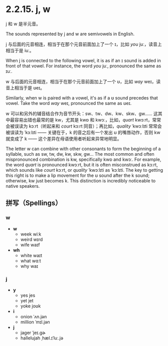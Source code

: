 # 2.2.15. <span class="pho">j</span>, <span class="pho">w</span>

<span class="pho">j</span> 和 <span class="pho">w</span> 是半元音。

The sounds represented by <span class="pho">j</span> and <span class="pho">w</span> are semivowels in English.

<span class="pho">j</span> 与后面的元音相连，相当于在那个元音前面加上了一个 <span class="pho">ɪ</span>，比如 *you* <span class="pho alt">juː</span><span class="speak-word-inline" data-audio-us-male="/audios/us/you-us-male.mp3" data-audio-us-female="/audios/us/you-us-female.mp3"></span>，读音上相当于是 <span class="pho alt">iuː</span>。

When <span class="pho">j</span> is connected to the following vowel, it is as if an <span class="pho">ɪ</span> sound is added in front of that vowel. For instance, the word *you* <span class="pho alt">juː</span><span class="speak-word-inline" data-audio-us-male="/audios/us/you-us-male.mp3" data-audio-us-female="/audios/us/you-us-female.mp3"></span>, pronounced the same as <span class="pho alt">ɪuː</span>.

<span class="pho">w</span> 与后面的元音相连，相当于在那个元音前面加上了一个 <span class="pho">ʊ</span>，比如 *way* <span class="pho">weɪ</span><span class="speak-word-inline" data-audio-us-male="/audios/us/way-us-male.mp3" data-audio-us-female="/audios/us/way-us-female.mp3"></span>，读音上相当于是 <span class="pho">ʊeɪ</span>。

Similarly, when <span class="pho">w</span> is paired with a vowel, it's as if a <span class="pho">ʊ</span> sound precedes that vowel. Take the word *way* <span class="pho alt">weɪ</span><span class="speak-word-inline" data-audio-us-male="/audios/us/way-us-male.mp3" data-audio-us-female="/audios/us/way-us-female.mp3"></span>, pronounced the same as <span class="pho alt">ʊeɪ</span>.

<span class="pho">w</span> 可以和另外的辅音结合作为音节开头：<span class="pho">sw</span>、<span class="pho">tw</span>、<span class="pho">dw</span>、<span class="pho">kw</span>、<span class="pho">skw</span>、<span class="pho">gw</span>…… 这其中最容易出错也最常的是 <span class="pho">kw</span>，尤其是 <span class="pho">kwɒ</span> 和 <span class="pho">kwɔː</span>，比如，*quart* <span class="pho alt">kwɔːrt</span><span class="speak-word-inline" data-audio-us-male="/audios/us/quart-us-male.mp3" data-audio-us-female="/audios/us/quart-us-female.mp3"></span>，常常会被误读为 <span class="pho alt">kɔːrt</span>（听起来和 *court* <span class="pho alt">kɔːrt</span><span class="speak-word-inline" data-audio-us-male="/audios/us/court-us-male.mp3" data-audio-us-female="/audios/us/court-us-female.mp3"></span> 同音）；再比如，*quality* <span class="pho alt">ˈkwɔːlɪti</span><span class="speak-word-inline" data-audio-us-male="/audios/us/quality-us-male.mp3" data-audio-us-female="/audios/us/quality-us-female.mp3"></span> 常常会被误读为 <span class="pho alt">ˈkɔːlɪti</span> —— 关键在于，<span class="pho">k</span> 的音之后有一个发出 <span class="pho">ʊ</span> 的嘴唇动作，否则 <span class="pho">kw</span> 就变成了 <span class="pho">k</span> —— 这个差异在母语使用者听起来异常地明显。

The letter <span class="pho">w</span> can combine with other consonants to form the beginning of a syllable, such as <span class="pho">sw</span>, <span class="pho">tw</span>, <span class="pho">dw</span>, <span class="pho">kw</span>, <span class="pho">skw</span>, <span class="pho">gw</span>… The most common and often mispronounced combination is <span class="pho">kw</span>, specifically <span class="pho">kwɒ</span> and <span class="pho">kwɔː</span>. For example, the word *quart* is pronounced <span class="pho alt">kwɔːrt</span><span class="speak-word-inline" data-audio-us-male="/audios/us/quart-us-male.mp3" data-audio-us-female="/audios/us/quart-us-female.mp3"></span>, but it is often misconstrued as <span class="pho alt">kɔːrt</span>, which sounds like *court* <span class="pho alt">kɔːrt</span><span class="speak-word-inline" data-audio-us-male="/audios/us/court-us-male.mp3" data-audio-us-female="/audios/us/court-us-female.mp3"></span>, or *quality* <span class="pho alt">ˈkwɔːlɪti</span><span class="speak-word-inline" data-audio-us-male="/audios/us/quality-us-male.mp3" data-audio-us-female="/audios/us/quality-us-female.mp3"></span> as <span class="pho alt">ˈkɔːlɪti</span>. The key to getting this right is to make a lip movement for the <span class="pho">ʊ</span> sound after the <span class="pho">k</span> sound; otherwise, <span class="pho">kw</span> just becomes <span class="pho">k</span>. This distinction is incredibly noticeable to native speakers.

## 拼写（Spellings）

### <span class="pho">w</span>

* **w**
  * week <span class="pho alt">wiːk</span> <span class="speak-word-inline" data-audio-us-male="/audios/us/week-us-male.mp3" data-audio-us-female="/audios/us/week-us-female.mp3"></span>
  * weird <span class="pho alt">wɪrd</span> <span class="speak-word-inline" data-audio-us-male="/audios/us/weird-us-male.mp3" data-audio-us-female="/audios/us/weird-us-female.mp3"></span>
  * wife <span class="pho alt">waɪf</span> <span class="speak-word-inline" data-audio-us-male="/audios/us/wife-us-male.mp3" data-audio-us-female="/audios/us/wife-us-female.mp3"></span>
* **wh**
  * white <span class="pho alt">waɪt</span> <span class="speak-word-inline" data-audio-us-male="/audios/us/white-us-male.mp3" data-audio-us-female="/audios/us/white-us-female.mp3"></span>
  * what <span class="pho alt">wɑːt</span> <span class="speak-word-inline" data-audio-us-male="/audios/us/what-us-male.mp3" data-audio-us-female="/audios/us/what-us-female.mp3"></span>
  * why <span class="pho alt">waɪ</span> <span class="speak-word-inline" data-audio-us-male="/audios/us/why-us-male.mp3" data-audio-us-female="/audios/us/why-us-female.mp3"></span>

### <span class="pho">j</span>

* **y**
  * yes <span class="pho alt">jes</span> <span class="speak-word-inline" data-audio-us-male="/audios/us/yes-us-male.mp3" data-audio-us-female="/audios/us/yes-us-female.mp3"></span>
  * yet <span class="pho alt">jet</span> <span class="speak-word-inline" data-audio-us-male="/audios/us/yet-us-male.mp3" data-audio-us-female="/audios/us/yet-us-female.mp3"></span>
  * yoke <span class="pho alt">joʊk</span> <span class="speak-word-inline" data-audio-us-male="/audios/us/yoke-us-male.mp3" data-audio-us-female="/audios/us/yoke-us-female.mp3"></span>
* **i**
  * onion <span class="pho alt">ˈʌn.jən</span> <span class="speak-word-inline" data-audio-us-male="/audios/us/onion-us-male.mp3" data-audio-us-female="/audios/us/onion-us-female.mp3"></span>
  * million <span class="pho alt">ˈmɪl.jən</span> <span class="speak-word-inline" data-audio-us-male="/audios/us/million-us-male.mp3" data-audio-us-female="/audios/us/million-us-female.mp3"></span>
* **j**
  * jager <span class="pho alt">ˈjeɪ.ɡɚ</span> <span class="speak-word-inline" data-audio-us-male="/audios/us/jager-us-male.mp3" data-audio-us-female="/audios/us/jager-us-female.mp3"></span>
  * hallelujah <span class="pho alt">ˌhæl.ɪˈluː.jə</span> <span class="speak-word-inline" data-audio-us-male="/audios/us/hallelujah-us-male.mp3" data-audio-us-female="/audios/us/hallelujah-us-female.mp3"></span>
